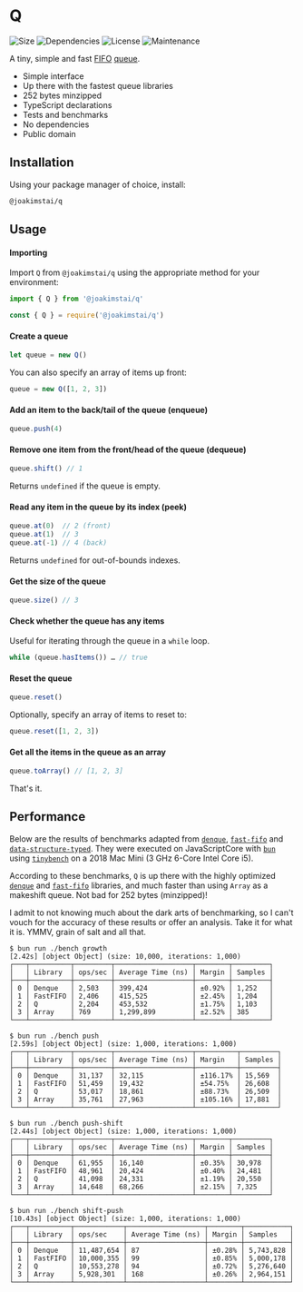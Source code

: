 # Q

![Size](https://img.shields.io/bundlejs/size/%40joakimstai/q)
![Dependencies](https://img.shields.io/badge/dependencies-none-green)
![License](https://img.shields.io/badge/license-public_domain-green)
![Maintenance](https://img.shields.io/badge/maintained-yes-green)

A tiny, simple and fast [FIFO](https://en.wikipedia.org/wiki/FIFO_(computing_and_electronics)) [queue](https://en.wikipedia.org/wiki/Queue_(abstract_data_type)).

- Simple interface
- Up there with the fastest queue libraries
- 252 bytes minzipped
- TypeScript declarations
- Tests and benchmarks
- No dependencies
- Public domain


## Installation

Using your package manager of choice, install:

```sh
@joakimstai/q
```

## Usage

#### Importing

Import `Q` from `@joakimstai/q` using the appropriate method for your environment:

```js
import { Q } from '@joakimstai/q'
```

```js
const { Q } = require('@joakimstai/q')
```

#### Create a queue

```js
let queue = new Q()
```

You can also specify an array of items up front:

```js
queue = new Q([1, 2, 3])
```

#### Add an item to the back/tail of the queue (enqueue)

```js
queue.push(4)
```

#### Remove one item from the front/head of the queue (dequeue)

```js
queue.shift() // 1
```

Returns `undefined` if the queue is empty.

#### Read any item in the queue by its index (peek)

```js
queue.at(0)  // 2 (front)
queue.at(1)  // 3
queue.at(-1) // 4 (back)
```

Returns `undefined` for out-of-bounds indexes.

#### Get the size of the queue

```js
queue.size() // 3
```

#### Check whether the queue has any items

Useful for iterating through the queue in a `while` loop.

```js
while (queue.hasItems()) … // true
```

#### Reset the queue

```js
queue.reset()
```

Optionally, specify an array of items to reset to:

```js
queue.reset([1, 2, 3])
```

#### Get all the items in the queue as an array

```js
queue.toArray() // [1, 2, 3]
```

That's it.


## Performance

Below are the results of benchmarks adapted from [`denque`](https://github.com/invertase/denque/), [`fast-fifo`](https://github.com/mafintosh/fast-fifo) and [`data-structure-typed`](https://github.com/zrwusa/data-structure-typed/blob/main/test/performance/data-structures/queue/queue.test.ts). They were executed on JavaScriptCore with [`bun`](https://bun.sh/) using [`tinybench`](https://github.com/tinylibs/tinybench/) on a 2018 Mac Mini (3 GHz 6-Core Intel Core i5).

According to these benchmarks, `Q` is up there with the highly optimized [`denque`](https://github.com/invertase/denque/) and [`fast-fifo`](https://github.com/mafintosh/fast-fifo) libraries, and much faster than using `Array` as a makeshift queue. Not bad for 252 bytes (minzipped)!

I admit to not knowing much about the dark arts of benchmarking, so I can't vouch for the accuracy of these results or offer an analysis. Take it for what it is. YMMV, grain of salt and all that.

```
$ bun run ./bench growth
[2.42s] [object Object] (size: 10,000, iterations: 1,000)
┌───┬──────────┬─────────┬───────────────────┬────────┬─────────┐
│   │ Library  │ ops/sec │ Average Time (ns) │ Margin │ Samples │
├───┼──────────┼─────────┼───────────────────┼────────┼─────────┤
│ 0 │ Denque   │ 2,503   │ 399,424           │ ±0.92% │ 1,252   │
│ 1 │ FastFIFO │ 2,406   │ 415,525           │ ±2.45% │ 1,204   │
│ 2 │ Q        │ 2,204   │ 453,532           │ ±1.75% │ 1,103   │
│ 3 │ Array    │ 769     │ 1,299,899         │ ±2.52% │ 385     │
└───┴──────────┴─────────┴───────────────────┴────────┴─────────┘

$ bun run ./bench push
[2.59s] [object Object] (size: 1,000, iterations: 1,000)
┌───┬──────────┬─────────┬───────────────────┬──────────┬─────────┐
│   │ Library  │ ops/sec │ Average Time (ns) │ Margin   │ Samples │
├───┼──────────┼─────────┼───────────────────┼──────────┼─────────┤
│ 0 │ Denque   │ 31,137  │ 32,115            │ ±116.17% │ 15,569  │
│ 1 │ FastFIFO │ 51,459  │ 19,432            │ ±54.75%  │ 26,608  │
│ 2 │ Q        │ 53,017  │ 18,861            │ ±88.73%  │ 26,509  │
│ 3 │ Array    │ 35,761  │ 27,963            │ ±105.16% │ 17,881  │
└───┴──────────┴─────────┴───────────────────┴──────────┴─────────┘

$ bun run ./bench push-shift
[2.44s] [object Object] (size: 1,000, iterations: 1,000)
┌───┬──────────┬─────────┬───────────────────┬────────┬─────────┐
│   │ Library  │ ops/sec │ Average Time (ns) │ Margin │ Samples │
├───┼──────────┼─────────┼───────────────────┼────────┼─────────┤
│ 0 │ Denque   │ 61,955  │ 16,140            │ ±0.35% │ 30,978  │
│ 1 │ FastFIFO │ 48,961  │ 20,424            │ ±0.40% │ 24,481  │
│ 2 │ Q        │ 41,098  │ 24,331            │ ±1.19% │ 20,550  │
│ 3 │ Array    │ 14,648  │ 68,266            │ ±2.15% │ 7,325   │
└───┴──────────┴─────────┴───────────────────┴────────┴─────────┘

$ bun run ./bench shift-push
[10.43s] [object Object] (size: 1,000, iterations: 1,000)
┌───┬──────────┬────────────┬───────────────────┬────────┬───────────┐
│   │ Library  │ ops/sec    │ Average Time (ns) │ Margin │ Samples   │
├───┼──────────┼────────────┼───────────────────┼────────┼───────────┤
│ 0 │ Denque   │ 11,487,654 │ 87                │ ±0.28% │ 5,743,828 │
│ 1 │ FastFIFO │ 10,000,355 │ 99                │ ±0.85% │ 5,000,178 │
│ 2 │ Q        │ 10,553,278 │ 94                │ ±0.72% │ 5,276,640 │
│ 3 │ Array    │ 5,928,301  │ 168               │ ±0.26% │ 2,964,151 │
└───┴──────────┴────────────┴───────────────────┴────────┴───────────┘
```
